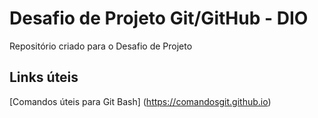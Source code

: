 # Desafio de Projeto Git/GitHub - DIO
Repositório criado para o Desafio de Projeto

## Links úteis 

[Comandos úteis para Git Bash] (https://comandosgit.github.io)
